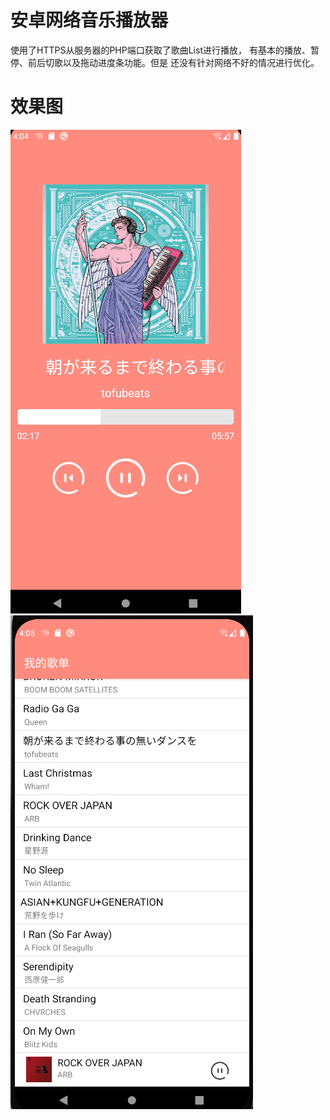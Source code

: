 # 安卓网络音乐播放器
使用了HTTPS从服务器的PHP端口获取了歌曲List进行播放，
有基本的播放、暂停、前后切歌以及拖动进度条功能。但是
还没有针对网络不好的情况进行优化。
# 效果图

![image](https://github.com/DQDQ2016/TrunkMusic/blob/main/img/img1.png)
![image](https://github.com/DQDQ2016/TrunkMusic/blob/main/img/img2.png)

